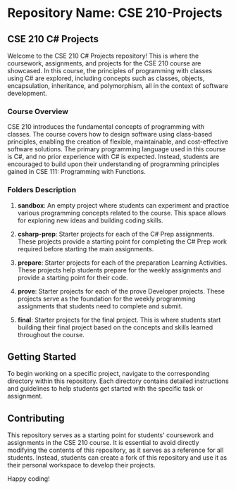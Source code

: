 # Repository Name: CSE 210-Projects

## CSE 210 C# Projects

Welcome to the CSE 210 C# Projects repository! This is where the coursework, assignments, and projects for the CSE 210 course are showcased. In this course, the principles of programming with classes using C# are explored, including concepts such as classes, objects, encapsulation, inheritance, and polymorphism, all in the context of software development.

### Course Overview

CSE 210 introduces the fundamental concepts of programming with classes. The course covers how to design software using class-based principles, enabling the creation of flexible, maintainable, and cost-effective software solutions. The primary programming language used in this course is C#, and no prior experience with C# is expected. Instead, students are encouraged to build upon their understanding of programming principles gained in CSE 111: Programming with Functions.

### Folders Description

1. **sandbox**: An empty project where students can experiment and practice various programming concepts related to the course. This space allows for exploring new ideas and building coding skills.

2. **csharp-prep**: Starter projects for each of the C# Prep assignments. These projects provide a starting point for completing the C# Prep work required before starting the main assignments.

3. **prepare**: Starter projects for each of the preparation Learning Activities. These projects help students prepare for the weekly assignments and provide a starting point for their code.

4. **prove**: Starter projects for each of the prove Developer projects. These projects serve as the foundation for the weekly programming assignments that students need to complete and submit.

5. **final**: Starter projects for the final project. This is where students start building their final project based on the concepts and skills learned throughout the course.

## Getting Started

To begin working on a specific project, navigate to the corresponding directory within this repository. Each directory contains detailed instructions and guidelines to help students get started with the specific task or assignment.

## Contributing

This repository serves as a starting point for students' coursework and assignments in the CSE 210 course. It is essential to avoid directly modifying the contents of this repository, as it serves as a reference for all students. Instead, students can create a fork of this repository and use it as their personal workspace to develop their projects.

Happy coding!
